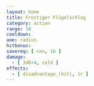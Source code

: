```yaml
---
layout: home
title: Frostiger Flügelschlag
category: action
range: 10
cooldown:
aoe: radius
hitbonus: 
savereq: [ con, 16 ]
damage:
  - [ 3d6+4, cold ]
effects:
  - [ disadvantage_(hit), 1r ]
---
```

